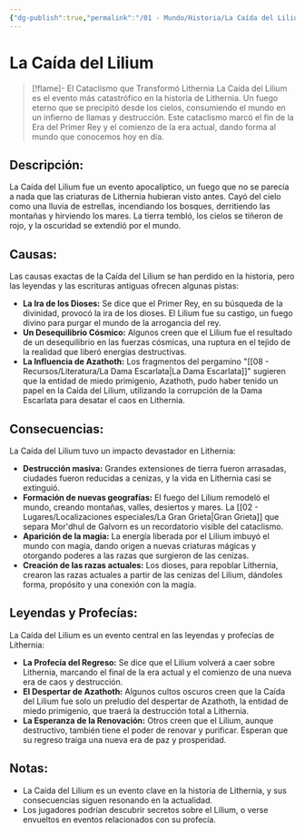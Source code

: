 ```yaml
---
{"dg-publish":true,"permalink":"/01 - Mundo/Historia/La Caída del Lilium/"}
---
```



# La Caída del Lilium

> [!flame]-  El Cataclismo que Transformó Lithernia
> La Caída del Lilium es el evento más catastrófico en la historia de Lithernia.  Un fuego eterno que se precipitó desde los cielos,  consumiendo el mundo en un infierno de llamas y destrucción.   Este cataclismo marcó el fin de la Era del Primer Rey y el comienzo de la era actual,  dando forma al mundo que conocemos hoy en día.

## Descripción:

La Caída del Lilium fue un evento apocalíptico,  un fuego que no se parecía a nada que las criaturas de Lithernia hubieran visto antes.  Cayó del cielo como una lluvia de estrellas,  incendiando los bosques,  derritiendo las montañas y hirviendo los mares.  La tierra tembló,  los cielos se tiñeron de rojo,  y la oscuridad se extendió por el mundo.  

## Causas:

Las causas exactas de la Caída del Lilium se han perdido en la historia,  pero las leyendas y las escrituras antiguas ofrecen algunas pistas:

* **La Ira de los Dioses:**  Se dice que el Primer Rey,  en su búsqueda de la divinidad,  provocó la ira de los dioses.  El Lilium fue su castigo,  un fuego divino para purgar el mundo de la arrogancia del rey.
* **Un Desequilibrio Cósmico:**  Algunos creen que el Lilium fue el resultado de un desequilibrio en las fuerzas cósmicas,  una ruptura en el tejido de la realidad que liberó energías destructivas.
* **La Influencia de Azathoth:**  Los fragmentos del pergamino "[[08 - Recursos/Literatura/La Dama Escarlata\|La Dama Escarlata]]" sugieren que la entidad de miedo primigenio,  Azathoth,  pudo haber tenido un papel en la Caída del Lilium,  utilizando la corrupción de la Dama Escarlata para desatar el caos en Lithernia.

## Consecuencias:

La Caída del Lilium tuvo un impacto devastador en Lithernia:

* **Destrucción masiva:**  Grandes extensiones de tierra fueron arrasadas,  ciudades fueron reducidas a cenizas,  y la vida en Lithernia casi se extinguió.
* **Formación de nuevas geografías:**  El fuego del Lilium remodeló el mundo,  creando montañas,  valles,  desiertos y mares.  La [[02 - Lugares/Localizaciones especiales/La Gran Grieta\|Gran Grieta]] que separa Mor'dhul de Galvorn es un recordatorio visible del cataclismo.
* **Aparición de la magia:**  La energía liberada por el Lilium imbuyó el mundo con magia,  dando origen a nuevas criaturas mágicas y otorgando poderes a las razas que surgieron de las cenizas.
* **Creación de las razas actuales:**  Los dioses,  para repoblar Lithernia,  crearon las razas actuales a partir de las cenizas del Lilium,  dándoles forma,  propósito y una conexión con la magia.

## Leyendas y Profecías:

La Caída del Lilium es un evento central en las leyendas y profecías de Lithernia:

* **La Profecía del Regreso:**  Se dice que el Lilium volverá a caer sobre Lithernia,  marcando el final de la era actual y el comienzo de una nueva era de caos y destrucción.
* **El Despertar de Azathoth:**  Algunos cultos oscuros creen que la Caída del Lilium fue solo un preludio del despertar de Azathoth,  la entidad de miedo primigenio,  que traerá la destrucción total a Lithernia.
* **La Esperanza de la Renovación:**  Otros creen que el Lilium,  aunque destructivo,  también tiene el poder de renovar y purificar.  Esperan que su regreso traiga una nueva era de paz y prosperidad.

## Notas:

* La Caída del Lilium es un evento clave en la historia de Lithernia,  y sus consecuencias siguen resonando en la actualidad.
* Los jugadores podrían descubrir secretos sobre el Lilium,  o verse envueltos en eventos relacionados con su profecía.

